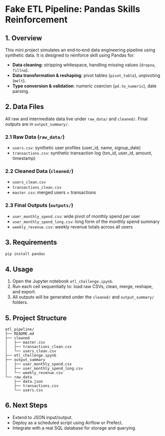 # Fake ETL Pipeline: Pandas Skills Reinforcement

## 1. Overview

This mini project simulates an end‑to‑end data engineering pipeline using synthetic data. It is designed to reinforce skill using Pandas for:

* **Data cleaning**: stripping whitespace, handling missing values (`dropna`, `fillna`).
* **Data transformation & reshaping**: pivot tables (`pivot_table`), unpivoting (`melt`).
* **Type conversion & validation**: numeric coercion (`pd.to_numeric`), date parsing.

## 2. Data Files

All raw and intermediate data live under `raw_data/` and `cleaned/`. Final outputs are in `output_summary/`.

### 2.1 Raw Data (`raw_data/`)

* `users.csv`: synthetic user profiles (user\_id, name, signup\_date)
* `transactions.csv`: synthetic transaction log (txn\_id, user\_id, amount, timestamp)

### 2.2 Cleaned Data (`cleaned/`)

* `users_clean.csv`
* `transactions_clean.csv`
* `master.csv`: merged users + transactions

### 2.3 Final Outputs (`outputs/`)

* `user_monthly_spend.csv`: wide pivot of monthly spend per user
* `user_monthly_spend_long.csv`: long form of the monthly spend summary
* `weekly_revenue.csv`: weekly revenue totals across all users

## 3. Requirements

```bash
pip install pandas
```

## 4. Usage

1. Open the Jupyter notebook `etl_challenge.ipynb`.
2. Run each cell sequentially to: load raw CSVs, clean, merge, reshape, and export.
3. All outputs will be generated under the `cleaned/` and `output_summary/` folders.

## 5. Project Structure

```
etl_pipeline/
├── README.md
├── cleaned
│   ├── master.csv
│   ├── transactions_clean.csv
│   └── users_clean.csv
├── etl_challenge.ipynb
├── output_summary
│   ├── user_monthly_spend.csv
│   ├── user_monthly_spend_long.csv
│   └── weekly_revenue.csv
└── raw_data
    ├── data.json
    ├── transactions.csv
    └── users.csv
```

## 6. Next Steps

* Extend to JSON input/output.
* Deploy as a scheduled script using Airflow or Prefect.
* Integrate with a real SQL database for storage and querying.
